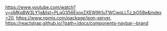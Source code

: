 https://www.youtube.com/watch?v=oMKqBW3LY1g&list=PLqG356ExoxZXEW9h1uTWCwqLLTJ_bO5Be&index=20,
https://www.npmjs.com/package/json-server,
https://reactstrap.github.io/?path=/docs/components-navbar--brand
